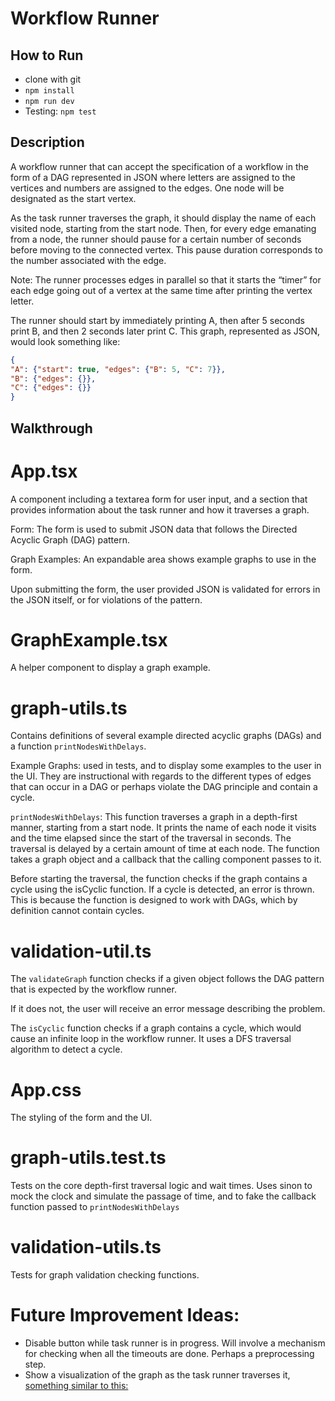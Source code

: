 # Workflow Runner

## How to Run

- clone with git
- `npm install`
- `npm run dev`
- Testing: `npm test`

## Description
A workflow runner that can accept the specification of a workflow in the form of a DAG represented in JSON where letters are assigned to the vertices and numbers are assigned to the edges. One node will be designated as the start vertex.

As the task runner traverses the graph, it should display the name of each visited node, starting from the start node. Then, for every edge emanating from a node, the runner should pause for a certain number of seconds before moving to the connected vertex. This pause duration corresponds to the number associated with the edge.

Note: The runner processes edges in parallel so that it starts the “timer” for each edge going out of a vertex at the same time after printing the vertex letter.

The runner should start by immediately printing A, then after 5 seconds print B, and then 2
seconds later print C. This graph, represented as JSON, would look something like:

```json
{
"A": {"start": true, "edges": {"B": 5, "C": 7}},
"B": {"edges": {}},
"C": {"edges": {}}
}
```

## Walkthrough

# App.tsx

A component including a textarea form for user input, and a section that provides information about the task runner and how it traverses a graph.

Form: The form is used to submit JSON data that follows the Directed Acyclic Graph (DAG) pattern. 

Graph Examples: An expandable area shows example graphs to use in the form.

Upon submitting the form, the user provided JSON is validated for errors in the JSON itself, or for violations of the pattern.

# GraphExample.tsx

A helper component to display a graph example.

# graph-utils.ts

Contains definitions of several example directed acyclic graphs (DAGs) and a function `printNodesWithDelays`. 

Example Graphs: used in tests, and to display some examples to the user in the UI. They are instructional with regards to the different types of edges that can occur in a DAG or perhaps violate the DAG principle and contain a cycle.

`printNodesWithDelays`: This function traverses a graph in a depth-first manner, starting from a start node. It prints the name of each node it visits and the time elapsed since the start of the traversal in seconds. The traversal is delayed by a certain amount of time at each node. The function takes a graph object and a callback that the calling component passes to it.

Before starting the traversal, the function checks if the graph contains a cycle using the isCyclic function. If a cycle is detected, an error is thrown. This is because the function is designed to work with DAGs, which by definition cannot contain cycles.

# validation-util.ts

The `validateGraph` function checks if a given object follows the DAG pattern that is expected by the workflow runner. 

If it does not, the user will receive an error message describing the problem.

The `isCyclic` function checks if a graph contains a cycle, which would cause an infinite loop in the workflow runner. It uses a DFS traversal algorithm to detect a cycle.

# App.css
The styling of the form and the UI.

# graph-utils.test.ts
Tests on the core depth-first traversal logic and wait times. Uses sinon to mock the clock and simulate the passage of time, and to fake the callback function passed to `printNodesWithDelays`

# validation-utils.ts
Tests for graph validation checking functions.

# Future Improvement Ideas:
- Disable button while task runner is in progress. Will involve a mechanism for checking when all the timeouts are done. Perhaps a preprocessing step.
- Show a visualization of the graph as the task runner traverses it, [something similar to this:](https://visualgo.net/en/dfsbfs)
